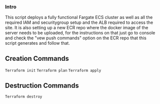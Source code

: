 ### Intro ###

This script deploys a fully functional Fargate ECS cluster as well as all the required IAM and securitygroup setup and the ALB required to access the site. It is also setting up a new ECR repo where the docker image of the server needs to be uploaded, for the instructions on that just go to console and check the "vew push commands" option on the ECR repo that this script generates and follow that.

## Creation Commands ##
`Terraform init`
`Terraform plan`
`Terraform apply`

## Destruction Commands ##
`Terraform destroy`